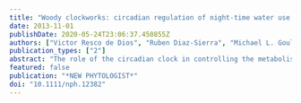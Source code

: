 ```yaml
---
title: "Woody clockworks: circadian regulation of night-time water use in Eucalyptus globulus"
date: 2013-11-01
publishDate: 2020-05-24T23:06:37.450855Z
authors: ["Victor Resco de Dios", "Ruben Diaz-Sierra", "Michael L. Goulden", "Craig V. M. Barton", "Matthias M. Boer", "Arthur Gessler", "Juan Pedro Ferrio", "Sebastian Pfautsch", "David T. Tissue"]
publication_types: ["2"]
abstract: "The role of the circadian clock in controlling the metabolism of entire trees has seldom been considered. We tested whether the clock influences nocturnal whole-tree water use. Whole-tree chambers allowed the control of environmental variables (temperature, relative humidity). Night-time stomatal conductance (g(s)) and sap flow (Q) were monitored in 6- to 8-m-tall Eucalyptus globulus trees during nights when environmental variables were kept constant, and also when conditions varied with time. Artificial neural networks were used to quantify the relative importance of circadian regulation of g(s) and Q. Under a constant environment, g(s) and Q declined from 0 to 6h after dusk, but increased from 6 to 12h after dusk. While the initial decline could be attributed to multiple processes, the subsequent increase is most consistent with circadian regulation of g(s) and Q. We conclude that endogenous regulation of g(s) is an important driver of night-time Q under natural environmental variability. The proportion of nocturnal Q variation associated with circadian regulation (23-56%) was comparable to that attributed to vapor pressure deficit variation (25-58%). This study contributes to our understanding of the linkages between molecular and cellular processes related to circadian regulation, and whole-tree processes related to ecosystem gas exchange in the field."
featured: false
publication: "*NEW PHYTOLOGIST*"
doi: "10.1111/nph.12382"
---
```


